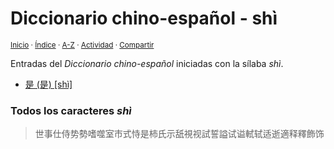 # Diccionario chino-español - shì
<sup>[Inicio](../index.md) · [Índice](../indices/chino-espanol.md) · [A-Z](../indices/alfabetico.md) · [Actividad](../indices/actividad.md) · [Compartir](https://x.com/intent/tweet?text=Entradas%20del%20Diccionario%20chino-espa%C3%B1ol%20iniciadas%20en%20%C2%ABsh%C3%AC%C2%BB.%0A%E2%86%92%20https%3A%2F%2Fjucardus.github.io%2Findices%2Fchino-espanol-shi4.html%0A%0A%23chn_espnl_jucardus%20%23indcs_jucardus%0A%40jucardus)</sup>

Entradas del _Diccionario chino-español_ iniciadas con la sílaba _shì_.

* [是 (是) [shì]](../contenido/s/h/i/shi4-26159.md)

### Todos los caracteres _shì_

> 世事仕侍势勢嗜噬室市式恃是柿氏示舐視视試誓謚试谥軾轼适逝適释釋飾饰
